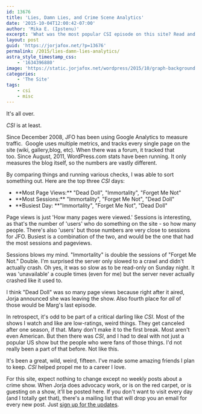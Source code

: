 ```yaml
---
id: 13676
title: 'Lies, Damn Lies, and Crime Scene Analytics'
date: '2015-10-04T12:00:42-07:00'
author: 'Mika E. (Ipstenu)'
excerpt: 'What was the most popular CSI episode on this site? Read and find out!'
layout: post
guid: 'https://jorjafox.net/?p=13676'
permalink: /2015/lies-damn-lies-analytics/
astra_style_timestamp_css:
    - '1634396880'
image: 'https://static.jorjafox.net/wordpress/2015/10/graph-background.jpg'
categories:
    - 'The Site'
tags:
    - csi
    - misc
---
```


It's all over.

_CSI_ is at least.

Since December 2008, JFO has been using Google Analytics to measure traffic.  Google uses multiple metrics, and tracks every single page on the site (wiki, gallery,blog, etc). When there was a forum, it tracked that too. Since August, 2011, WordPress.com stats have been running. It only measures the blog itself, so the numbers are vastly different.

By comparing things and running various checks, I was able to sort something out. Here are the top three _CSI_ days:
<ul>
	<li>**Most Page Views:** "Dead Doll", "Immortality", "Forget Me Not"</li>
	<li>**Most Sessions:** "Immortality", "Forget Me Not", "Dead Doll"</li>
	<li>**Busiest Day: **"Immortality", "Forget Me Not", "Dead Doll"</li>
</ul>
Page views is just 'How many pages were viewed.' Sessions is interesting, as that's the number of 'users' who do something on the site - so how many people. There's also 'users' but those numbers are very close to sessions for JFO. Busiest is a combination of the two, and would be the one that had the most sessions and pageviews.

Sessions blows my mind. "Immortality" is double the sessions of "Forget Me Not." Double. I'm surprised the server only slowed to a crawl and didn't actually crash. Oh yes, it was so slow as to be read-only on Sunday night. It was 'unavailable' a couple times (even for me) but the server never actually crashed like it used to.

I think "Dead Doll" was so many page views because right after it aired, Jorja announced she was leaving the show. Also fourth place for _all_ of those would be Marg's last episode.

In retrospect, it's odd to be part of a critical darling like _CSI_. Most of the shows I watch and like are low-ratings, weird things. They get canceled after one season, if that. Many don't make it to the first break. Most aren't even American. But then there was _CSI_, and I had to deal with not just a popular US show but the people who were fans of those things. I'd not really been a part of that before. Not like this.

It's been a great, wild, weird, fifteen. I've made some amazing friends I plan to keep. _CSI_ helped propel me to a career I love.

For this site, expect nothing to change except no weekly posts about a crime show. When Jorja does advocacy work, or is on the red carpet, or is guesting on a show, it'll be posted here. If you don't want to visit every day (and I totally get that), there's a mailing list that will drop you an email for every new post. Just <a href="https://jorjafox.net/updates/">sign up for the updates</a>.
